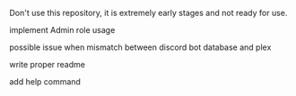 Don't use this repository, it is extremely early stages and not ready for use.


implement Admin role usage

possible issue when mismatch between discord bot database and plex

write proper readme

add help command